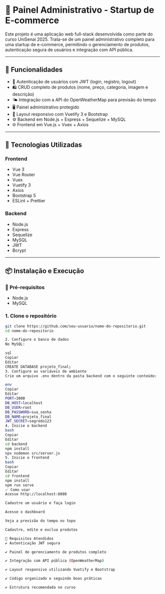 # 🛒 Painel Administrativo - Startup de E-commerce

Este projeto é uma aplicação web full-stack desenvolvida como parte do curso UniSenai 2025. Trata-se de um painel administrativo completo para uma startup de e-commerce, permitindo o gerenciamento de produtos, autenticação segura de usuários e integração com API pública.

---

## 🚀 Funcionalidades

- 🔐 Autenticação de usuários com JWT (login, registro, logout)
- 🛍️ CRUD completo de produtos (nome, preço, categoria, imagem e descrição)
- 🌤️ Integração com a API do OpenWeatherMap para previsão do tempo
- 🖥️ Painel administrativo protegido
- 📱 Layout responsivo com Vuetify 3 e Bootstrap
- ⚙️ Backend em Node.js + Express + Sequelize + MySQL
- 🌐 Frontend em Vue.js + Vuex + Axios

---

## 🧱 Tecnologias Utilizadas

### Frontend
- Vue 3
- Vue Router
- Vuex
- Vuetify 3
- Axios
- Bootstrap 5
- ESLint + Prettier

### Backend
- Node.js
- Express
- Sequelize
- MySQL
- JWT
- Bcrypt

---

## 📦 Instalação e Execução

### 🔧 Pré-requisitos
- Node.js
- MySQL

### 1. Clone o repositório

```bash
git clone https://github.com/seu-usuario/nome-do-repositorio.git
cd nome-do-repositorio

2. Configure o banco de dados
No MySQL:

sql
Copiar
Editar
CREATE DATABASE projeto_final;
3. Configure as variáveis de ambiente
Crie um arquivo .env dentro da pasta backend com o seguinte conteúdo:

env
Copiar
Editar
PORT=3000
DB_HOST=localhost
DB_USER=root
DB_PASSWORD=sua_senha
DB_NAME=projeto_final
JWT_SECRET=segredo123
4. Inicie o backend
bash
Copiar
Editar
cd backend
npm install
npx nodemon src/server.js
5. Inicie o frontend
bash
Copiar
Editar
cd frontend
npm install
npm run serve
✅ Como usar
Acesse http://localhost:8080

Cadastre um usuário e faça login

Acesse o dashboard

Veja a previsão do tempo no topo

Cadastre, edite e exclua produtos

📌 Requisitos Atendidos
✔ Autenticação JWT segura

✔ Painel de gerenciamento de produtos completo

✔ Integração com API pública (OpenWeatherMap)

✔ Layout responsivo utilizando Vuetify e Bootstrap

✔ Código organizado e seguindo boas práticas

✔ Estrutura recomendada no curso
